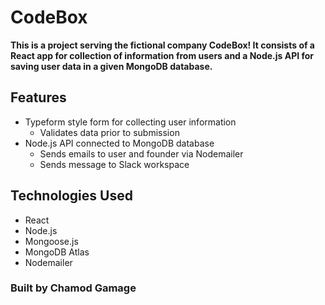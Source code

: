 # CodeBox

**This is a project serving the fictional company CodeBox! It consists of a React app for collection of information from users and a Node.js API for saving user data in a given MongoDB database.**

## Features
- Typeform style form for collecting user information
  - Validates data prior to submission
- Node.js API connected to MongoDB database
  - Sends emails to user and founder via Nodemailer
  - Sends message to Slack workspace

## Technologies Used
- React
- Node.js
- Mongoose.js
- MongoDB Atlas
- Nodemailer

### **Built by Chamod Gamage**
